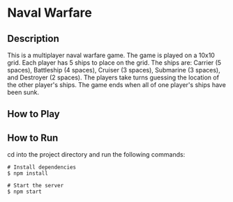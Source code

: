 # Naval Warfare

## Description

This is a multiplayer naval warfare game. The game is played on a 10x10 grid. Each player has 5 ships to place on the grid. The ships are: Carrier (5 spaces), Battleship (4 spaces), Cruiser (3 spaces), Submarine (3 spaces), and Destroyer (2 spaces). The players take turns guessing the location of the other player's ships. The game ends when all of one player's ships have been sunk.

## How to Play

## How to Run

cd into the project directory and run the following commands:

```
# Install dependencies
$ npm install

# Start the server
$ npm start
```
